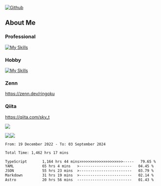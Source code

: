 [![Github](https://img.shields.io/github/followers/skyt-a?label=Follow&style=social)](https://github.com/skyt-a)

## About Me
### Professional
[![My Skills](https://skillicons.dev/icons?i=react,ts,js,nodejs,java,graphql,firebase,githubactions&theme=light)](https://skillicons.dev)
### Hobby
[![My Skills](https://skillicons.dev/icons?i=unity,rust,py&theme=light)](https://skillicons.dev)

### Zenn
https://zenn.dev/ringoku
### Qiita
https://qiita.com/sky_t


![](https://github-profile-summary-cards.vercel.app/api/cards/profile-details?username=skyt-a&theme=default)

![](https://github-profile-summary-cards.vercel.app/api/cards/repos-per-language?username=skyt-a&theme=default)![](https://github-profile-summary-cards.vercel.app/api/cards/stats?username=RinGoku&theme=default)

<!--START_SECTION:waka-->

```txt
From: 19 December 2022 - To: 03 September 2024

Total Time: 1,462 hrs 17 mins

TypeScript       1,164 hrs 44 mins>>>>>>>>>>>>>>>>>>>>-----   79.65 %
YAML             65 hrs 4 mins   >------------------------   04.45 %
JSON             55 hrs 23 mins  >------------------------   03.79 %
Markdown         31 hrs 19 mins  >------------------------   02.14 %
Astro            20 hrs 56 mins  -------------------------   01.43 %
```

<!--END_SECTION:waka-->
